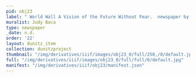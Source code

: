 ```yaml
---
pid: obj23
label: " World Wall A Vision of the Future Without Fear.  newspaper by SPARC."
muralist: Judy Baca
type: newspaper
_date: n.d.
order: '22'
layout: dunitz_item
collection: dunitzproject
thumbnail: "/img/derivatives/iiif/images/obj23_0/full/250,/0/default.jpg"
full: "/img/derivatives/iiif/images/obj23_0/full/full/0/default.jpg"
manifest: "/img/derivatives/iiif/obj23/manifest.json"
---
```

